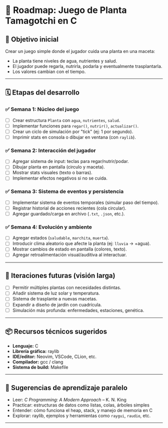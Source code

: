 # 🌱 Roadmap: Juego de Planta Tamagotchi en C

## 🎯 Objetivo inicial
Crear un juego simple donde el jugador cuida una planta en una maceta:
- La planta tiene niveles de agua, nutrientes y salud.
- El jugador puede regarla, nutrirla, podarla y eventualmente trasplantarla.
- Los valores cambian con el tiempo.

---

## 🗓️ Etapas del desarrollo

### ✅ Semana 1: Núcleo del juego
- [ ] Crear estructura `Planta` con `agua`, `nutrientes`, `salud`.
- [ ] Implementar funciones para `regar()`, `nutrir()`, `actualizar()`.
- [ ] Crear un ciclo de simulación por "tick" (ej: 1 por segundo).
- [ ] Imprimir stats en consola o dibujar en ventana (con `raylib`).

### ✅ Semana 2: Interacción del jugador
- [ ] Agregar sistema de input: teclas para regar/nutrir/podar.
- [ ] Dibujar planta en pantalla (circulo y maceta).
- [ ] Mostrar stats visuales (texto o barras).
- [ ] Implementar efectos negativos si no se cuida.

### ✅ Semana 3: Sistema de eventos y persistencia
- [ ] Implementar sistema de eventos temporales (simular paso del tiempo).
- [ ] Registrar historial de acciones recientes (cola circular).
- [ ] Agregar guardado/carga en archivo (`.txt`, `.json`, etc.).

### ✅ Semana 4: Evolución y ambiente
- [ ] Agregar estados (`saludable`, `marchita`, `muerta`).
- [ ] Introducir clima aleatorio que afecte la planta (ej: `lluvia` → +agua).
- [ ] Mostrar cambios de estado en pantalla (colores, texto).
- [ ] Agregar retroalimentación visual/auditiva al interactuar.

---

## 🔁 Iteraciones futuras (visión larga)
- [ ] Permitir múltiples plantas con necesidades distintas.
- [ ] Añadir sistema de luz solar y temperatura.
- [ ] Sistema de trasplante a nuevas macetas.
- [ ] Expandir a diseño de jardín con cuadrícula.
- [ ] Simulación más profunda: enfermedades, estaciones, genética.

---

## 📦 Recursos técnicos sugeridos

- **Lenguaje:** C
- **Librería gráfica:** raylib
- **IDE/editor:** Neovim, VSCode, CLion, etc.
- **Compilador:** gcc / clang
- **Sistema de build:** Makefile

---

## 🧠 Sugerencias de aprendizaje paralelo

- Leer: *C Programming: A Modern Approach* – K. N. King
- Practicar: estructuras de datos como listas, colas, árboles simples
- Entender: cómo funciona el heap, stack, y manejo de memoria en C
- Explorar: raylib, ejemplos y herramientas como `raygui`, `raudio`, etc.

---


